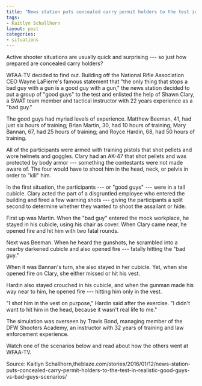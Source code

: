 ```yaml
---
title: "News station puts concealed carry permit holders to the test in realistic 'good guys' vs. 'bad guys' scenarios"
tags:
- Kaitlyn Schallhorn
layout: post
categories:
- situations
---
```


Active shooter situations are usually quick and surprising --- so just how prepared are concealed carry holders?

WFAA-TV decided to find out. Building off the National Rifle Association CEO Wayne LaPierre's famous statement that "the only thing that stops a bad guy with a gun is a good guy with a gun," the news station decided to put a group of "good guys" to the test and enlisted the help of Shawn Clary, a SWAT team member and tactical instructor with 22 years experience as a "bad guy."

The good guys had myriad levels of experience. Matthew Beeman, 41, had just six hours of training; Brian Martin, 30, had 10 hours of training; Mary Bannan, 67, had 25 hours of training; and Royce Hardin, 68, had 50 hours of training.

All of the participants were armed with training pistols that shot pellets and wore helmets and goggles. Clary had an AK-47 that shot pellets and was protected by body armor --- something the contestants were not made aware of. The four would have to shoot him in the head, neck, or pelvis in order to "kill" him.

In the first situation, the participants --- or "good guys" --- were in a tall cubicle. Clary acted the part of a disgruntled employee who entered the building and fired a few warning shots --- giving the participants a split second to determine whether they wanted to shoot the assailant or hide.

First up was Martin. When the "bad guy" entered the mock workplace, he stayed in his cubicle, using his chair as cover. When Clary came near, he opened fire and hit him with two fatal rounds.

Next was Beeman. When he heard the gunshots, he scrambled into a nearby darkened cubicle and also opened fire --- fatally hitting the "bad guy."

When it was Bannan's turn, she also stayed in her cubicle. Yet, when she opened fire on Clary, she either missed or hit his vest.

Hardin also stayed crouched in his cubicle, and when the gunman made his way near to him, he opened fire --- hitting him only in the vest.

"I shot him in the vest on purpose," Hardin said after the exercise. "I didn't want to hit him in the head, because it wasn't real life to me."

The simulation was overseen by Travis Bond, managing member of the DFW Shooters Academy, an instructor with 32 years of training and law enforcement experience.

Watch one of the scenarios below and read about how the others went at WFAA-TV.

Source: Kaitlyn Schallhorn,theblaze.com/stories/2016/01/12/news-station-puts-concealed-carry-permit-holders-to-the-test-in-realistic-good-guys-vs-bad-guys-scenarios/
